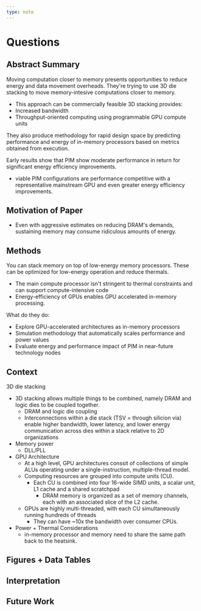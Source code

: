 ```yaml
---
type: note
---
```

# Questions
## Abstract Summary
Moving computation closer to memory presents opportunities to reduce energy and data movement overheads. 
They're trying to use 3D die stacking to move memory-intesive computations closer to memory. 
- This approach can be commercially feasible
3D stacking provides:
- Increased bandwidth
- Throughput-oriented computing using programmable GPU compute units

They also produce methodology for rapid design space by predicting performance and energy of in-memory processors based on metrics obtained from execution. 

Early results show that PIM show moderate performance in return for significant energy efficiency improvements.
- viable PIM configurations are performance competitive with a representative mainstream GPU and even greater energy efficiency improvements. 
## Motivation of Paper
- Even with aggressive estimates on reducing DRAM's demands, sustaining memory may consume ridiculous amounts of energy. 

## Methods
You can stack memory on top of low-energy memory processors. These can be optimized for low-energy operation and reduce thermals. 
- The main compute processor isn't stringent to thermal constraints and can support compute-intensive code
- Energy-efficiency of GPUs enables GPU accelerated in-memory processing. 

What do they do:
- Explore GPU-accelerated architectures as in-memory processors
- Simulation methodology that automatically scales performance and power values
- Evaluate energy and performance impact of PIM in near-future technology nodes
## Context
3D die stacking
- 3D stacking allows multiple things to be combined, namely DRAM and logic dies to be coupled together. 
	- DRAM and logic die coupling
	- Interconnections within a die stack (TSV = through silicion via) enable higher bandwidth, lower latency, and lower energy communication across dies within a stack relative to 2D organizations
- Memory power
	- DLL/PLL
- GPU Architecture
	- At a high level, GPU architectures conssit of collections of simple ALUs operating under a single-instruction, multiple-thread model. 
	- Computing resources are grouped into compute units (CU).
		- Each CU is combined into four 16-wide SIMD units, a scalar unit, L1 cache and a shared scratchpad
			- DRAM memory is organized as a set of memory channels, each with an associated slice of the L2 cache. 
	- GPUs are highly multi-threaded, with each CU simultaneously running hundreds of threads
		- They can have ~10x the bandwidth over consumer CPUs. 
- Power + Thermal Considerations
	- in-memory processor and memory need to share the same path back to the heatsink. 
## Figures + Data Tables
## Interpretation
## Future Work
